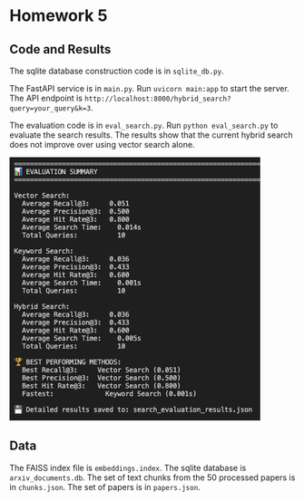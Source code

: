 # Homework 5

## Code and Results
The sqlite database construction code is in `sqlite_db.py`.

The FastAPI service is in `main.py`. Run `uvicorn main:app` to start the server. The API endpoint is `http://localhost:8000/hybrid_search?query=your_query&k=3`.

The evaluation code is in `eval_search.py`. Run `python eval_search.py` to evaluate the search results.
The results show that the current hybrid search does not improve over using vector search alone.


![alt text](eval_results.png)

## Data
The FAISS index file is `embeddings.index`.
The sqlite database is `arxiv_documents.db`.
The set of text chunks from the 50 processed papers is in `chunks.json`.
The set of papers is in `papers.json`.

